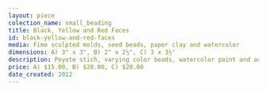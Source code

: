 ```yaml
---
layout: piece
colection_name: small_beading
title: Black, Yellow and Red Faces
id: black-yellow-and-red-faces
media: Fimo sculpted molds, seed beads, paper clay and watercolor
dimensions: A) 3" x 3", B) 2" x 2½", C) 3 x 3½"
description: Peyote stich, varying color beads, watercolor paint and acrylic, hand painted paper.
price: A) $15.00, B) $20.00, C) $20.00
date_created: 2012
---
```

